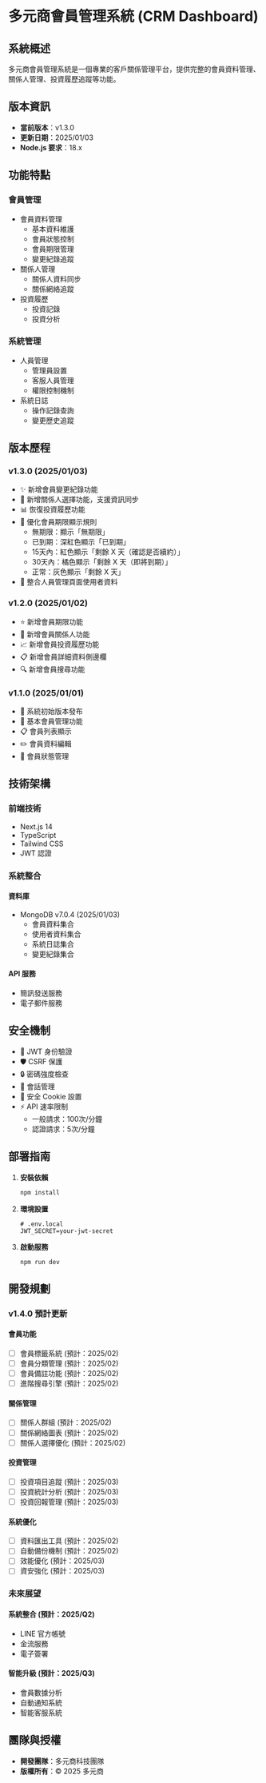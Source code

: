 # 多元商會員管理系統 (CRM Dashboard)

## 系統概述
多元商會員管理系統是一個專業的客戶關係管理平台，提供完整的會員資料管理、關係人管理、投資履歷追蹤等功能。

## 版本資訊
- **當前版本**：v1.3.0
- **更新日期**：2025/01/03
- **Node.js 要求**：18.x

## 功能特點
### 會員管理
- 會員資料管理
  - 基本資料維護
  - 會員狀態控制
  - 會員期限管理
  - 變更紀錄追蹤
- 關係人管理
  - 關係人資料同步
  - 關係網絡追蹤
- 投資履歷
  - 投資記錄
  - 投資分析

### 系統管理
- 人員管理
  - 管理員設置
  - 客服人員管理
  - 權限控制機制
- 系統日誌
  - 操作記錄查詢
  - 變更歷史追蹤

## 版本歷程
### v1.3.0 (2025/01/03)
- ✨ 新增會員變更紀錄功能
- 🔄 新增關係人選擇功能，支援資訊同步
- 📊 恢復投資履歷功能
- 🎯 優化會員期限顯示規則
  - 無期限：顯示「無期限」
  - 已到期：深紅色顯示「已到期」
  - 15天內：紅色顯示「剩餘 X 天（確認是否續約）」
  - 30天內：橘色顯示「剩餘 X 天（即將到期）」
  - 正常：灰色顯示「剩餘 X 天」
- 👥 整合人員管理頁面使用者資料

### v1.2.0 (2025/01/02)
- ⭐ 新增會員期限功能
- 👥 新增會員關係人功能
- 📈 新增會員投資履歷功能
- 📋 新增會員詳細資料側邊欄
- 🔍 新增會員搜尋功能

### v1.1.0 (2025/01/01)
- 🚀 系統初始版本發布
- 📝 基本會員管理功能
- 📋 會員列表顯示
- ✏️ 會員資料編輯
- 🔄 會員狀態管理

## 技術架構
### 前端技術
- Next.js 14
- TypeScript
- Tailwind CSS
- JWT 認證

### 系統整合
#### 資料庫
- MongoDB v7.0.4 (2025/01/03)
  - 會員資料集合
  - 使用者資料集合
  - 系統日誌集合
  - 變更紀錄集合

#### API 服務
- 簡訊發送服務
- 電子郵件服務

## 安全機制
- 🔐 JWT 身份驗證
- 🛡️ CSRF 保護
- 🔒 密碼強度檢查
- 📝 會話管理
- 🍪 安全 Cookie 設置
- ⚡ API 速率限制
  - 一般請求：100次/分鐘
  - 認證請求：5次/分鐘

## 部署指南
1. **安裝依賴**
   ```bash
   npm install
   ```

2. **環境設置**
   ```env
   # .env.local
   JWT_SECRET=your-jwt-secret
   ```

3. **啟動服務**
   ```bash
   npm run dev
   ```

## 開發規劃
### v1.4.0 預計更新
#### 會員功能
- [ ] 會員標籤系統 (預計：2025/02)
- [ ] 會員分類管理 (預計：2025/02)
- [ ] 會員備註功能 (預計：2025/02)
- [ ] 進階搜尋引擎 (預計：2025/02)

#### 關係管理
- [ ] 關係人群組 (預計：2025/02)
- [ ] 關係網絡圖表 (預計：2025/02)
- [ ] 關係人選擇優化 (預計：2025/02)

#### 投資管理
- [ ] 投資項目追蹤 (預計：2025/03)
- [ ] 投資統計分析 (預計：2025/03)
- [ ] 投資回報管理 (預計：2025/03)

#### 系統優化
- [ ] 資料匯出工具 (預計：2025/02)
- [ ] 自動備份機制 (預計：2025/02)
- [ ] 效能優化 (預計：2025/03)
- [ ] 資安強化 (預計：2025/03)

### 未來展望
#### 系統整合 (預計：2025/Q2)
- LINE 官方帳號
- 金流服務
- 電子簽署

#### 智能升級 (預計：2025/Q3)
- 會員數據分析
- 自動通知系統
- 智能客服系統

## 團隊與授權
- **開發團隊**：多元商科技團隊
- **版權所有**：© 2025 多元商 